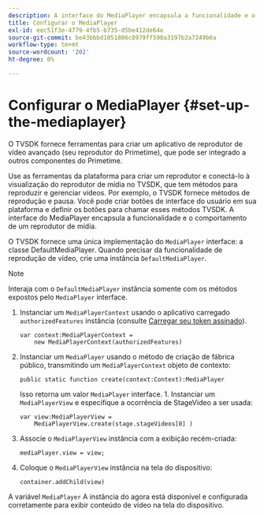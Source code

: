 ```yaml
---
description: A interface do MediaPlayer encapsula a funcionalidade e o comportamento de um reprodutor de mídia.
title: Configurar o MediaPlayer
exl-id: eec51f3e-4779-4fb5-b735-d5be412de64e
source-git-commit: be43bbbd1051886c8979ff590a3197b2a7249b6a
workflow-type: tm+mt
source-wordcount: '202'
ht-degree: 0%

---
```


# Configurar o MediaPlayer {#set-up-the-mediaplayer}

O TVSDK fornece ferramentas para criar um aplicativo de reprodutor de vídeo avançado (seu reprodutor do Primetime), que pode ser integrado a outros componentes do Primetime.

Use as ferramentas da plataforma para criar um reprodutor e conectá-lo à visualização do reprodutor de mídia no TVSDK, que tem métodos para reproduzir e gerenciar vídeos. Por exemplo, o TVSDK fornece métodos de reprodução e pausa. Você pode criar botões de interface do usuário em sua plataforma e definir os botões para chamar esses métodos TVSDK. A interface do MediaPlayer encapsula a funcionalidade e o comportamento de um reprodutor de mídia.

O TVSDK fornece uma única implementação do `MediaPlayer` interface: a classe DefaultMediaPlayer. Quando precisar da funcionalidade de reprodução de vídeo, crie uma instância `DefaultMediaPlayer`.

>[!NOTE]
>
>Interaja com o `DefaultMediaPlayer` instância somente com os métodos expostos pelo `MediaPlayer` interface.

1. Instanciar um `MediaPlayerContext` usando o aplicativo carregado `authorizedFeatures` instância (consulte [Carregar seu token assinado](../../tvsdk-1.4-for-desktop-hls/t-psdk-dhls-1.4-configure/t-psdk-dhls-1.4-get-signed-token.md)).

   ```
   var context:MediaPlayerContext =  
       new MediaPlayerContext(authorizedFeatures)
   ```

1. Instanciar um `MediaPlayer` usando o método de criação de fábrica público, transmitindo um `MediaPlayerContext` objeto de contexto:

   ```
   public static function create(context:Context):MediaPlayer
   ```

   Isso retorna um valor `MediaPlayer` interface. 1. Instanciar um `MediaPlayerView` e especifique a ocorrência de StageVideo a ser usada:

   ```
   var view:MediaPlayerView =  
       MediaPlayerView.create(stage.stageVideos[0] )
   ```

1. Associe o `MediaPlayerView` instância com a exibição recém-criada:

   ```
   mediaPlayer.view = view;
   ```

1. Coloque o `MediaPlayerView` instância na tela do dispositivo:

   ```
   container.addChild(view)
   ```

A variável `MediaPlayer` A instância do agora está disponível e configurada corretamente para exibir conteúdo de vídeo na tela do dispositivo.
